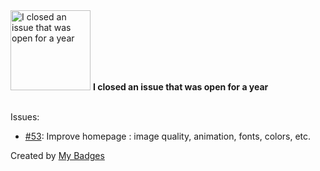 <img src="https://my-badges.github.io/my-badges/old-issue-1.png" alt="I closed an issue that was open for a year" title="I closed an issue that was open for a year" width="128">
<strong>I closed an issue that was open for a year</strong>
<br><br>

Issues:

- <a href="https://github.com/GeoGuess/GeoGuess/issues/53">#53</a>: Improve homepage : image quality, animation, fonts, colors, etc.


Created by <a href="https://github.com/my-badges/my-badges">My Badges</a>